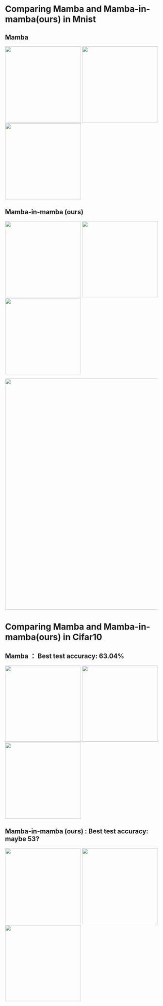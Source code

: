 # Comparing Mamba and Mamba-in-mamba(ours) in Mnist  

## Mamba  
<p float="left">
  <img src="https://github.com/user-attachments/assets/1bf6c860-deb7-4208-9526-37fed0decc27" width="250" />
  <img src="https://github.com/user-attachments/assets/1a372ea3-f318-49cf-b60e-00cc7ca2a199" width="250" />
  <img src="https://github.com/user-attachments/assets/811948f6-e0c1-4619-90e5-f9b41b2aa789" width="250" />
</p>

## Mamba-in-mamba (ours)  
<p float="left">
  <img src="https://github.com/user-attachments/assets/d1bdf7ef-cca3-4e40-a645-e509c8eceb26" width="250" />
  <img src="https://github.com/user-attachments/assets/74bc5ea2-6110-43d0-a161-ba02b07e16bd" width="250" />
  <img src="https://github.com/user-attachments/assets/e7b8707a-f2d2-4363-98c4-128f1b43b1e9" width="250" />
</p>

<p float="left">
  <img src="https://github.com/user-attachments/assets/b7ced2c0-dc71-4ce8-b9eb-b29351e4f3b5" width="760" />
</p>


# Comparing Mamba and Mamba-in-mamba(ours) in Cifar10  

## Mamba ： Best test accuracy: 63.04%  
<p float="left">
  <img src="https://github.com/user-attachments/assets/cd8c50c1-4abd-4865-b1a5-2b1756260a52" width="250" />
  <img src="https://github.com/user-attachments/assets/eead6285-1e72-4924-addc-e7acd4ee074f" width="250" />
  <img src="https://github.com/user-attachments/assets/c4de8bb7-857b-412a-8565-5018377a33c9" width="250" />
</p>

## Mamba-in-mamba (ours) : Best test accuracy: maybe 53?
<p float="left">
  <img src="https://github.com/user-attachments/assets/6dcc0044-d5dd-4475-9482-512526d0540c" width="250" />
  <img src="https://github.com/user-attachments/assets/50a73a54-a2ff-4f5b-9108-38c7ecb5c98c" width="250" />
  <img src="https://github.com/user-attachments/assets/446eb396-eaf7-44dc-81b2-d149337c426a" width="250" />
</p>
